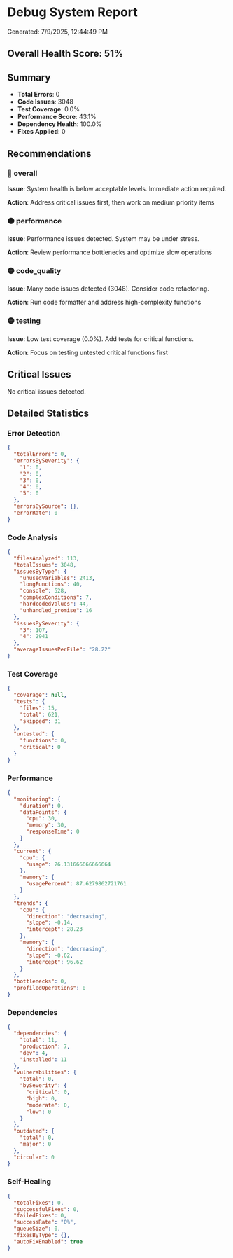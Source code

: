 # Debug System Report

Generated: 7/9/2025, 12:44:49 PM

## Overall Health Score: 51%

## Summary

- **Total Errors**: 0
- **Code Issues**: 3048
- **Test Coverage**: 0.0%
- **Performance Score**: 43.1%
- **Dependency Health**: 100.0%
- **Fixes Applied**: 0

## Recommendations

### 🔴 overall

**Issue**: System health is below acceptable levels. Immediate action required.

**Action**: Address critical issues first, then work on medium priority items

### 🟠 performance

**Issue**: Performance issues detected. System may be under stress.

**Action**: Review performance bottlenecks and optimize slow operations

### 🟡 code_quality

**Issue**: Many code issues detected (3048). Consider code refactoring.

**Action**: Run code formatter and address high-complexity functions

### 🟡 testing

**Issue**: Low test coverage (0.0%). Add tests for critical functions.

**Action**: Focus on testing untested critical functions first

## Critical Issues

No critical issues detected.

## Detailed Statistics

### Error Detection
```json
{
  "totalErrors": 0,
  "errorsBySeverity": {
    "1": 0,
    "2": 0,
    "3": 0,
    "4": 0,
    "5": 0
  },
  "errorsBySource": {},
  "errorRate": 0
}
```

### Code Analysis
```json
{
  "filesAnalyzed": 113,
  "totalIssues": 3048,
  "issuesByType": {
    "unusedVariables": 2413,
    "longFunctions": 40,
    "console": 528,
    "complexConditions": 7,
    "hardcodedValues": 44,
    "unhandled_promise": 16
  },
  "issuesBySeverity": {
    "3": 107,
    "4": 2941
  },
  "averageIssuesPerFile": "28.22"
}
```

### Test Coverage
```json
{
  "coverage": null,
  "tests": {
    "files": 15,
    "total": 621,
    "skipped": 31
  },
  "untested": {
    "functions": 0,
    "critical": 0
  }
}
```

### Performance
```json
{
  "monitoring": {
    "duration": 0,
    "dataPoints": {
      "cpu": 30,
      "memory": 30,
      "responseTime": 0
    }
  },
  "current": {
    "cpu": {
      "usage": 26.131666666666664
    },
    "memory": {
      "usagePercent": 87.6279862721761
    }
  },
  "trends": {
    "cpu": {
      "direction": "decreasing",
      "slope": -0.14,
      "intercept": 28.23
    },
    "memory": {
      "direction": "decreasing",
      "slope": -0.62,
      "intercept": 96.62
    }
  },
  "bottlenecks": 0,
  "profiledOperations": 0
}
```

### Dependencies
```json
{
  "dependencies": {
    "total": 11,
    "production": 7,
    "dev": 4,
    "installed": 11
  },
  "vulnerabilities": {
    "total": 0,
    "bySeverity": {
      "critical": 0,
      "high": 0,
      "moderate": 0,
      "low": 0
    }
  },
  "outdated": {
    "total": 0,
    "major": 0
  },
  "circular": 0
}
```

### Self-Healing
```json
{
  "totalFixes": 0,
  "successfulFixes": 0,
  "failedFixes": 0,
  "successRate": "0%",
  "queueSize": 0,
  "fixesByType": {},
  "autoFixEnabled": true
}
```
